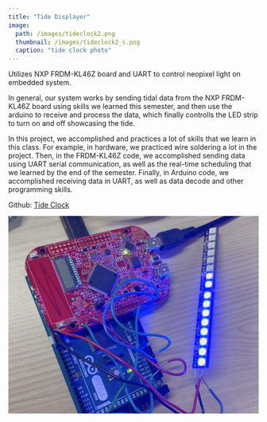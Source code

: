 ```yaml
---
title: "Tide Displayer"
image: 
  path: /images/tideclock2.png
  thumbnail: /images/tideclock2_s.png
  caption: "tide clock photo"
---
```


Utilizes NXP FRDM-KL46Z board and UART to control neopixel light on embedded system.

In general, our system works by sending tidal data from the NXP FRDM-KL46Z board using skills we learned this semester, and then use the arduino to receive and process the data, which finally controlls the LED strip to turn on and off showcasing the tide.

In this project, we accomplished and practices a lot of skills that we learn in this class. For example, in hardware, we practiced wire soldering a lot in the project. Then, in the FRDM-KL46Z code, we accomplished sending data using UART serial communication, as well as the real-time scheduling that we learned by the end of the semester. Finally, in Arduino code, we accomplished receiving data in UART, as well as data decode and other programming skills.

Github: <a href="https://pages.github.coecis.cornell.edu/ece3140-sp2023/jnl77-sy625-xf37/">Tide Clock</a>

![Tideclock](/images/tideclock2.png)